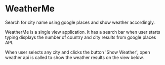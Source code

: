 # WeatherMe
Search for city name using google places and show weather accordingly.


WeatherMe is a single view application. It has a search bar when user starts typing displays the number of country and city results from google places API. 

When user selects any city and clicks the button 'Show Weather', open weather api is called to show the weather results on the view below.
